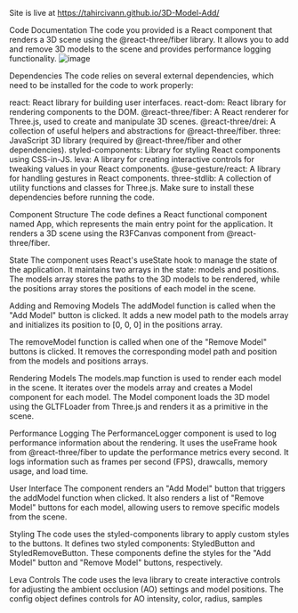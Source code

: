 
Site is live at https://tahircivann.github.io/3D-Model-Add/

Code Documentation
The code you provided is a React component that renders a 3D scene using the @react-three/fiber library. It allows you to add and remove 3D models to the scene and provides performance logging functionality.
![image](https://github.com/tahircivann/3D-Model-Add/assets/69795597/8f3ea6c4-30ab-4279-8bac-ab57c6822b73)

Dependencies
The code relies on several external dependencies, which need to be installed for the code to work properly:

react: React library for building user interfaces.
react-dom: React library for rendering components to the DOM.
@react-three/fiber: A React renderer for Three.js, used to create and manipulate 3D scenes.
@react-three/drei: A collection of useful helpers and abstractions for @react-three/fiber.
three: JavaScript 3D library (required by @react-three/fiber and other dependencies).
styled-components: Library for styling React components using CSS-in-JS.
leva: A library for creating interactive controls for tweaking values in your React components.
@use-gesture/react: A library for handling gestures in React components.
three-stdlib: A collection of utility functions and classes for Three.js.
Make sure to install these dependencies before running the code.

Component Structure
The code defines a React functional component named App, which represents the main entry point for the application. It renders a 3D scene using the R3FCanvas component from @react-three/fiber.

State
The component uses React's useState hook to manage the state of the application. It maintains two arrays in the state: models and positions. The models array stores the paths to the 3D models to be rendered, while the positions array stores the positions of each model in the scene.

Adding and Removing Models
The addModel function is called when the "Add Model" button is clicked. It adds a new model path to the models array and initializes its position to [0, 0, 0] in the positions array.

The removeModel function is called when one of the "Remove Model" buttons is clicked. It removes the corresponding model path and position from the models and positions arrays.

Rendering Models
The models.map function is used to render each model in the scene. It iterates over the models array and creates a Model component for each model. The Model component loads the 3D model using the GLTFLoader from Three.js and renders it as a primitive in the scene.

Performance Logging
The PerformanceLogger component is used to log performance information about the rendering. It uses the useFrame hook from @react-three/fiber to update the performance metrics every second. It logs information such as frames per second (FPS), drawcalls, memory usage, and load time.

User Interface
The component renders an "Add Model" button that triggers the addModel function when clicked. It also renders a list of "Remove Model" buttons for each model, allowing users to remove specific models from the scene.

Styling
The code uses the styled-components library to apply custom styles to the buttons. It defines two styled components: StyledButton and StyledRemoveButton. These components define the styles for the "Add Model" button and "Remove Model" buttons, respectively.

Leva Controls
The code uses the leva library to create interactive controls for adjusting the ambient occlusion (AO) settings and model positions. The config object defines controls for AO intensity, color, radius, samples
